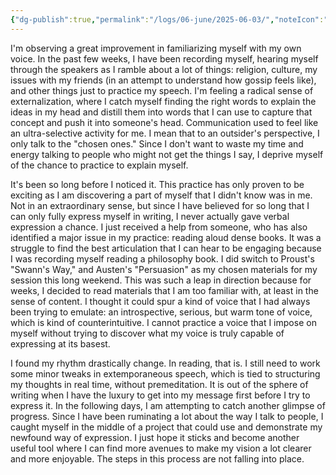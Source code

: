 ```yaml
---
{"dg-publish":true,"permalink":"/logs/06-june/2025-06-03/","noteIcon":"","created":"2025-06-03"}
---
```


I'm observing a great improvement in familiarizing myself with my own voice. In the past few weeks, I have been recording myself, hearing myself through the speakers as I ramble about a lot of things: religion, culture, my issues with my friends (in an attempt to understand how gossip feels like), and other things just to practice my speech. I'm feeling a radical sense of externalization, where I catch myself finding the right words to explain the ideas in my head and distill them into words that I can use to capture that concept and push it into someone's head. Communication used to feel like an ultra-selective activity for me. I mean that to an outsider's perspective, I only talk to the "chosen ones." Since I don't want to waste my time and energy talking to people who might not get the things I say, I deprive myself of the chance to practice to explain myself. 

It's been so long before I noticed it. This practice has only proven to be exciting as I am discovering a part of myself that I didn't know was in me. Not in an extraordinary sense, but since I have believed for so long that I can only fully express myself in writing, I never actually gave verbal expression a chance. I just received a help from someone, who has also identified a major issue in my practice: reading aloud dense books. It was a struggle to find the best articulation that I can hear to be engaging because I was recording myself reading a philosophy book. I did switch to Proust's "Swann's Way," and Austen's "Persuasion" as my chosen materials for my session this long weekend. This was such a leap in direction because for weeks, I decided to read materials that I am too familiar with, at least in the sense of content. I thought it could spur a kind of voice that I had always been trying to emulate: an introspective, serious, but warm tone of voice, which is kind of counterintuitive. I cannot practice a voice that I impose on myself without trying to discover what my voice is truly capable of expressing at its basest.

I found my rhythm drastically change. In reading, that is. I still need to work some minor tweaks in extemporaneous speech, which is tied to structuring my thoughts in real time, without premeditation. It is out of the sphere of writing when I have the luxury to get into my message first before I try to express it. In the following days, I am attempting to catch another glimpse of progress. Since I have been ruminating a lot about the way I talk to people, I caught myself in the middle of a project that could use and demonstrate my newfound way of expression. I just hope it sticks and become another useful tool where I can find more avenues to make my vision a lot clearer and more enjoyable. The steps in this process are not falling into place.